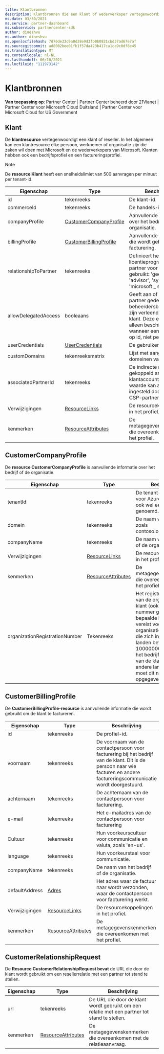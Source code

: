 ```yaml
---
title: Klantbronnen
description: Klantbronnen die een klant of wederverkoper vertegenwoordigen.
ms.date: 03/30/2021
ms.service: partner-dashboard
ms.subservice: partnercenter-sdk
author: dineshvu
ms.author: dineshvu
ms.openlocfilehash: 7d76de33c9a0d28e9d3fb0b0821cbd37ad67e7af
ms.sourcegitcommit: ad8082bee01fb1f57da423b417ca1ca9c0df8e45
ms.translationtype: MT
ms.contentlocale: nl-NL
ms.lasthandoff: 06/10/2021
ms.locfileid: "111973142"
---
```

# <a name="customer-resources"></a>Klantbronnen

**Van toepassing op**: Partner Center | Partner Center beheerd door 21Vianet | Partner Center voor Microsoft Cloud Duitsland | Partner Center voor Microsoft Cloud for US Government

## <a name="customer"></a>Klant

De **klantresource** vertegenwoordigt een klant of reseller. In het algemeen kan een klantresource elke persoon, werknemer of organisatie zijn die zaken wil doen met Microsoft en de wederverkopers van Microsoft. Klanten hebben ook een bedrijfsprofiel en een factureringsprofiel.

>[!NOTE]
>De **resource Klant** heeft een snelheidslimiet van 500 aanvragen per minuut per tenant-id.

| Eigenschap              | Type                                                             | Beschrijving                                                                                                                                  |
|-----------------------|------------------------------------------------------------------|----------------------------------------------------------------------------------------------------------------------------------------------|
| id                    | tekenreeks                                                           | De klant-id.                                                                                                                             |
| commerceId            | tekenreeks                                                           | De handels-id.                                                                                                                             |
| companyProfile        | [CustomerCompanyProfile](#customercompanyprofile)                | Aanvullende informatie over het bedrijf of de organisatie.                                                                                    |
| billingProfile        | [CustomerBillingProfile](#customerbillingprofile)                | Aanvullende informatie die wordt gebruikt voor facturering.                                                                                                     |
| relationshipToPartner | tekenreeks                                                           | Definieert het licentieprogramma dat de partner voor deze klant gebruikt: 'geen', 'reseller', 'advisor', 'syndication' of 'microsoft \_ support'. |
| allowDelegatedAccess  | booleaans                                                          | Geeft aan of aan de partner gedelegeerde beheerdersbevoegdheden zijn verleend door deze klant. Deze eigenschap is alleen beschikbaar wanneer een klant wordt op id, niet per lijst.                                                         |
| userCredentials       | [UserCredentials](user-resources.md#usercredentials) | De gebruikersreferenties.                                                                                                                        |
| customDomains         | tekenreeksmatrix                                                 | Lijst met aangepaste domeinen van een klant.                                                                                                        |
| associatedPartnerId   | tekenreeks                                                           | De indirecte reseller die is gekoppeld aan dit klantaccount. Deze waarde kan alleen worden ingesteld door indirecte CSP-partners.                              |
| Verwijzigingen                 | [ResourceLinks](utility-resources.md#resourcelinks)             | De resourcekoppelingen in het profiel.                                                                                             |
| kenmerken            | [ResourceAttributes](utility-resources.md#resourceattributes)   | De metagegevenskenmerken die overeenkomen met het profiel.                                                                                        |

## <a name="customercompanyprofile"></a>CustomerCompanyProfile

De **resource CustomerCompanyProfile** is aanvullende informatie over het bedrijf of de organisatie.

| Eigenschap    | Type                                                           | Beschrijving                                                                       |
|-------------|----------------------------------------------------------------|-----------------------------------------------------------------------------------|
| tenantId    | tekenreeks                                                         | De tenant-id van de klant voor Azure AD. Dit wordt ook wel een MicrosoftID genoemd. |
| domein      | tekenreeks                                                         | De naam van de klant, zoals contoso.onmicrosoft.com.                             |
| companyName | tekenreeks                                                         | De naam van het bedrijf of de organisatie.                                          |
| Verwijzigingen       | [ResourceLinks](utility-resources.md#resourcelinks)           | De resourcekoppelingen in het profiel.                                  |
| kenmerken  | [ResourceAttributes](utility-resources.md#resourceattributes) | De metagegevenskenmerken die overeenkomen met het profiel.                             |
|organizationRegistrationNumber|Tekenreeks|Het registratienummer van de organisatie van de klant (ook wel INN-nummer genoemd in bepaalde landen). Alleen vereist voor het bedrijf/de organisatie van de klant die zich in de volgende landen bevindt: 10000000000000. Voor het bedrijf/de organisatie van de klant die zich in andere landen bevindt, moet dit niet worden opgegeven.|


## <a name="customerbillingprofile"></a>CustomerBillingProfile

De **CustomerBillingProfile-resource** is aanvullende informatie die wordt gebruikt om de klant te factureren.

| Eigenschap       | Type                                                           | Beschrijving                                                                                                                                            |
|----------------|----------------------------------------------------------------|--------------------------------------------------------------------------------------------------------------------------------------------------------|
| id             | tekenreeks                                                         | De profiel-id.                                                                                                                                |
| voornaam      | tekenreeks                                                         | De voornaam van de contactpersoon voor facturering bij het bedrijf van de klant. Dit is de persoon naar wie facturen en andere factureringscommunicatie wordt doorgestuurd. |
| achternaam       | tekenreeks                                                         | De achternaam van de contactpersoon voor facturering.                                                                                                                  |
| e-mail          | tekenreeks                                                         | Het e-mailadres van de contactpersoon voor facturering                                                                                                                    |
| Cultuur        | tekenreeks                                                         | Hun voorkeurscultuur voor communicatie en valuta, zoals 'en-us'.                                                                               |
| language       | tekenreeks                                                         | Hun voorkeurstaal voor communicatie.                                                                                                            |
| companyName    | tekenreeks                                                         | De naam van het bedrijf of de organisatie.                                                                                                               |
| defaultAddress | [Adres](utility-resources.md#address)                       | Het adres waar de factuur naar wordt verzonden, waar de contactpersoon voor facturering werkt.                                                                                   |
| Verwijzigingen          | [ResourceLinks](utility-resources.md#resourcelinks)           | De resourcekoppelingen in het profiel.                                                                                                       |
| kenmerken     | [ResourceAttributes](utility-resources.md#resourceattributes) | De metagegevenskenmerken die overeenkomen met het profiel.                                                                                                  |

## <a name="customerrelationshiprequest"></a>CustomerRelationshipRequest

De **Resource CustomerRelationshipRequest bevat** de URL die door de klant wordt gebruikt om een resellerrelatie met een partner tot stand te stellen.

| Eigenschap   | Type                                                           | Beschrijving                                                              |
|------------|----------------------------------------------------------------|--------------------------------------------------------------------------|
| url        | tekenreeks                                                         | De URL die door de klant wordt gebruikt om een relatie met een partner tot stand te stellen. |
| kenmerken | [ResourceAttributes](utility-resources.md#resourceattributes) | De metagegevenskenmerken die overeenkomen met de relatieaanvraag.       |